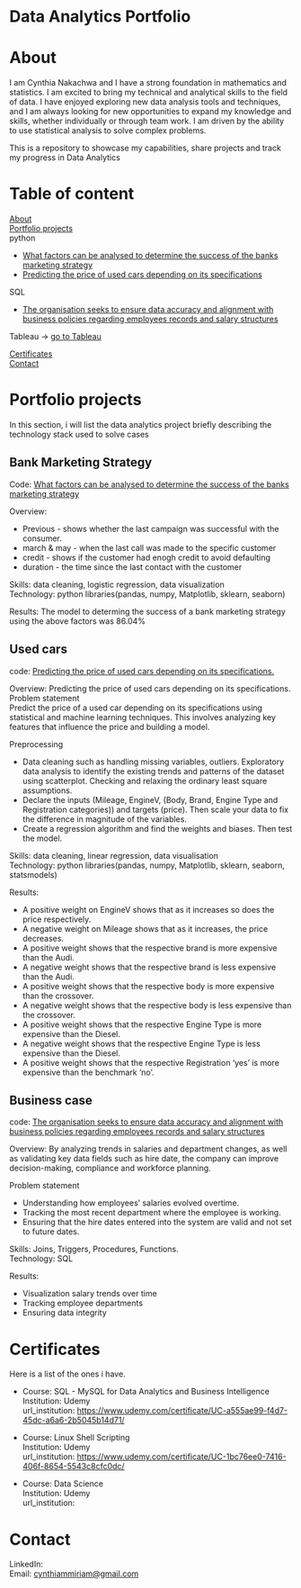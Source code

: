 # Data Analytics Portfolio

# About
I am Cynthia Nakachwa and I have a strong foundation in mathematics and statistics. I am excited to bring my technical and analytical skills to the field of data. I have enjoyed exploring new data analysis tools and techniques, and I am always looking for new opportunities to expand my knowledge and skills, whether individually or through team work. I am driven by the ability to use statistical analysis to solve complex problems.

This is a repository to showcase my capabilities, share projects and track my progress in Data Analytics
# Table of content
[About](#About)\
[Portfolio projects](#Portfolio-projects)\
python
* [What factors can be analysed to determine the success of the banks marketing strategy](#Bank-Marketing-Strategy)
* [Predicting the price of used cars depending on its specifications](#Used-cars)

SQL
* [The organisation seeks to ensure data accuracy and alignment with business policies regarding employees records and salary structures](#Business-case)

Tableau -> [go to Tableau](https://public.tableau.com/app/profile/cynthia.nakachwa/vizzes)

[Certificates](#Certificates)\
[Contact](#Contact)

# Portfolio projects
In this section, i will list the data analytics project briefly describing the technology stack used to solve cases

## Bank Marketing Strategy
Code: [What factors can be analysed to determine the success of the banks marketing strategy](https://github.com/CynthiaMiriam/Data-Analyst-Portfolio/blob/main/Bank%20marketing%20analysis.ipynb)

Overview:
*  Previous - shows whether the last campaign was successful with the consumer.
*  march & may - when the last call was made to the specific customer
*  credit - shows if the customer had enogh credit to avoid defaulting
*  duration - the time since the last contact with the customer

Skills: data cleaning, logistic regression, data visualization\
Technology: python libraries(pandas, numpy, Matplotlib, sklearn, seaborn)

Results: The model to determing the success of a bank marketing strategy using the above factors was 86.04%

## Used cars
code: [Predicting the price of used cars depending on its specifications. ](https://github.com/CynthiaMiriam/Data-Analyst-Portfolio/blob/main/used%20cars.ipynb)

Overview:
Predicting the price of used cars depending on its specifications. \
Problem statement\
Predict the price of a used car depending on its specifications using statistical and machine learning techniques. This involves analyzing key features that influence the price and building a model.

Preprocessing
* Data cleaning such as handling missing variables, outliers. Exploratory data analysis to identify the existing trends and patterns of the dataset using scatterplot. Checking and relaxing the ordinary least square assumptions. 
* Declare the inputs (Mileage, EngineV, (Body, Brand, Engine Type and Registration categories)) and targets (price).  Then scale your data to fix the difference in magnitude of the variables.
* Create a regression algorithm and find the weights and biases. Then test the model.

Skills: data cleaning, linear regression, data visualisation\
Technology: python libraries(pandas, numpy, Matplotlib, sklearn, seaborn, statsmodels)

Results:
* 	A positive weight on EngineV shows that as it increases so does the price respectively.
* 	A negative weight on Mileage shows that as it increases, the price decreases.
*  A positive weight shows that the respective brand is more expensive than the Audi.
*  A negative weight shows that the respective brand is less expensive than the Audi.
*  A positive weight shows that the respective body is more expensive than the crossover.
*  A negative weight shows that the respective body is less expensive than the crossover.
*  A positive weight shows that the respective Engine Type is more expensive than the Diesel.
*  A negative weight shows that the respective Engine Type is less expensive than the Diesel.
*  A positive weight shows that the respective Registration ‘yes’ is more expensive than the benchmark ‘no’.



## Business case
code: [The organisation seeks to ensure data accuracy and alignment with business policies regarding employees records and salary structures](https://github.com/CynthiaMiriam/Data-Analyst-Portfolio/blob/main/Business%20case.sql)

Overview: By analyzing trends in salaries and department changes, as well as validating key data fields such as hire date, the company can improve decision-making, compliance and workforce planning.

Problem statement
* 	Understanding how employees’ salaries evolved overtime.
*  Tracking the most recent department where the employee is working.
*  Ensuring that the hire dates entered into the system are valid and not set to future dates.

Skills: Joins, Triggers, Procedures, Functions.\
Technology: SQL

Results:
* 	Visualization salary trends over time
* Tracking employee departments
* 	Ensuring data integrity 

# Certificates
Here is a list of the ones i have.
* Course: SQL - MySQL for Data Analytics and Business Intelligence\
  Institution: Udemy\
  url_institution: https://www.udemy.com/certificate/UC-a555ae99-f4d7-45dc-a6a6-2b5045b14d71/
 
* Course: Linux Shell Scripting\
  Institution: Udemy\
  url_institution: https://www.udemy.com/certificate/UC-1bc76ee0-7416-406f-8654-5543c8cfc0dc/
  
* Course: Data Science\
  Institution: Udemy\
  url_institution:
  
# Contact
LinkedIn: \
Email: cynthiammiriam@gmail.com
